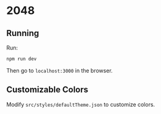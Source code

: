 # 2048

## Running

Run:

```bash
npm run dev
```

Then go to `localhost:3000` in the browser.

## Customizable Colors

Modify `src/styles/defaultTheme.json` to customize colors.
